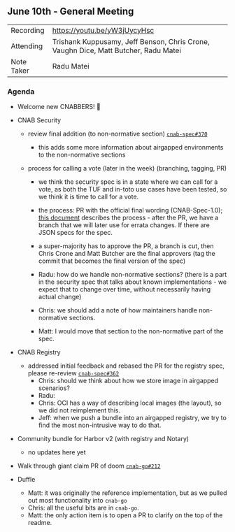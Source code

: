 ## June 10th - General Meeting

|  |  | 
| -------- | -------- |
| Recording  | https://youtu.be/yW3jUycyHsc |
| Attending  | Trishank Kuppusamy, Jeff Benson, Chris Crone, Vaughn Dice, Matt Butcher, Radu Matei |
| Note Taker | Radu Matei |

### Agenda

* Welcome new CNABBERS! 🦀

* CNAB Security
    * review final addition (to non-normative section) [`cnab-spec#370`](https://github.com/cnabio/cnab-spec/pull/370)
        * this adds some more information about airgapped environments to the non-normative sections
    * process for calling a vote (later in the week) (branching, tagging, PR)

        * we think the security spec is in a state where we can call for a vote, as both the TUF and in-toto use cases have been tested, so we think it is time to call for a vote.
        * the process: PR with the official final wording (CNAB-Spec-1.0);  [this document](https://github.com/cnabio/cnab-spec/blob/main/901-process.md#git-release-flow) describes the process - after the PR, we have a branch that we will later use for errata changes. If there are JSON specs for the spec.
        * a super-majority has to approve the PR, a branch is cut, then Chris Crone and Matt Butcher are the final approvers (tag the commit that becomes the final version of the spec)
        
        * Radu: how do we handle non-normative sections? (there is a part in the security spec that talks about known implementations - we expect that to change over time, without necessarily having actual change)
        * Chris: we should add a note of how maintainers handle non-normative sections.
        * Matt: I would move that section to the non-normative part of the spec.

* CNAB Registry
    * addressed initial feedback and rebased the PR for the registry spec, please re-review [`cnab-spec#362`](https://github.com/cnabio/cnab-spec/pull/362)
        * Chris: should we think about how we store image in airgapped scenarios?
        * Radu: 
        * Chris: OCI has a way of describing local images (the layout), so we did not reimplement this.
        * Jeff: when we push a bundle into an airgapped registry, we try to find the most non-intrusive way to do that.

* Community bundle for Harbor v2 (with registry and Notary)
    * no updates here yet
    
* Walk through giant claim PR of doom [`cnab-go#212`](https://github.com/cnabio/cnab-go/pull/212)

* Duffle
    * Matt: it was originally the reference implementation, but as we pulled out most functionality into `cnab-go`
    * Chris: all the useful bits are in `cnab-go`.
    * Matt: the only action item is to open a PR to clarify on the top of the readme.
